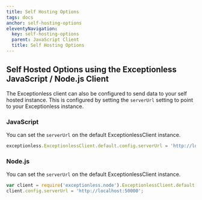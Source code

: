 ```yaml
---
title: Self Hosting Options
tags: docs
anchor: self-hosting-options
eleventyNavigation:
  key: self-hosting-options
  parent: JavaScript Client
  title: Self Hosting Options
---
```

## Self Hosted Options using the Exceptionless JavaScript / Node.js Client

The Exceptionless client can also be configured to send data to your self hosted instance. This is configured by setting the `serverUrl` setting to point to your Exceptionless instance.

### JavaScript

You can set the `serverUrl` on the default ExceptionlessClient instance.

```javascript
exceptionless.ExceptionlessClient.default.config.serverUrl = 'http://localhost:50000';
```

### Node.js

You can set the `serverUrl` on the default ExceptionlessClient instance.

```javascript
var client = require('exceptionless.node').ExceptionlessClient.default;
client.config.serverUrl = 'http://localhost:50000';
```
